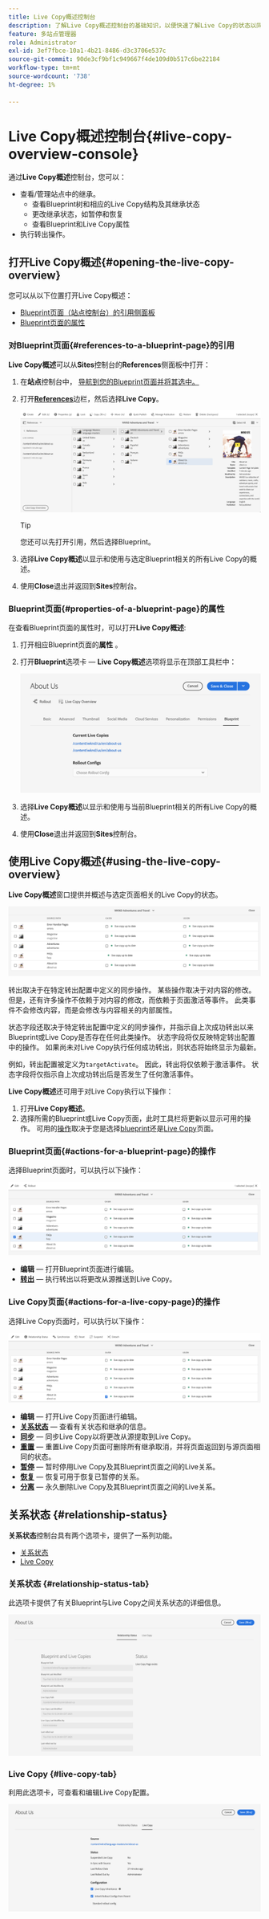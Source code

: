 ```yaml
---
title: Live Copy概述控制台
description: 了解Live Copy概述控制台的基础知识，以便快速了解Live Copy的状态以同步内容。
feature: 多站点管理器
role: Administrator
exl-id: 3ef7fbce-10a1-4b21-8486-d3c3706e537c
source-git-commit: 90de3cf9bf1c949667f4de109d0b517c6be22184
workflow-type: tm+mt
source-wordcount: '738'
ht-degree: 1%

---
```


# Live Copy概述控制台{#live-copy-overview-console}

通过&#x200B;**Live Copy概述**&#x200B;控制台，您可以：

* 查看/管理站点中的继承。
   * 查看Blueprint树和相应的Live Copy结构及其继承状态
   * 更改继承状态，如暂停和恢复
   * 查看Blueprint和Live Copy属性
* 执行转出操作。

## 打开Live Copy概述{#opening-the-live-copy-overview}

您可以从以下位置打开Live Copy概述：

* [Blueprint页面（站点控制台）的引用侧面板](#opening-live-copy-overview-references-for-a-blueprint-page)
* [Blueprint页面的属性](#opening-live-copy-overview-properties-of-a-blueprint-page)

### 对Blueprint页面{#references-to-a-blueprint-page}的引用

**Live Copy概述**&#x200B;可以从&#x200B;**Sites**&#x200B;控制台的&#x200B;**References**&#x200B;侧面板中打开：

1. 在&#x200B;**站点**&#x200B;控制台中， [导航到您的Blueprint页面并将其选中。](/help/sites-cloud/authoring/getting-started/basic-handling.md#viewing-and-selecting-resources)
1. 打开&#x200B;**[References](/help/sites-cloud/authoring/getting-started/basic-handling.md#references)**&#x200B;边栏，然后选择&#x200B;**Live Copy**。

   ![引用边栏中的Live Copy](../assets/live-copy-references.png)

   >[!TIP]
   >
   >您还可以先打开引用，然后选择Blueprint。

1. 选择&#x200B;**Live Copy概述**&#x200B;以显示和使用与选定Blueprint相关的所有Live Copy的概述。
1. 使用&#x200B;**Close**&#x200B;退出并返回到&#x200B;**Sites**&#x200B;控制台。

### Blueprint页面{#properties-of-a-blueprint-page}的属性

在查看Blueprint页面的属性时，可以打开&#x200B;**Live Copy概述**:

1. 打开相应Blueprint页面的&#x200B;**属性** 。
1. 打开&#x200B;**Blueprint**&#x200B;选项卡 — **Live Copy概述**&#x200B;选项将显示在顶部工具栏中：

   ![“Blueprint属性”选项卡](../assets/live-copy-blueprint-tab.png)

1. 选择&#x200B;**Live Copy概述**&#x200B;以显示和使用与当前Blueprint相关的所有Live Copy的概述。

1. 使用&#x200B;**Close**&#x200B;退出并返回到&#x200B;**Sites**&#x200B;控制台。

## 使用Live Copy概述{#using-the-live-copy-overview}

**Live Copy概述**&#x200B;窗口提供并概述与选定页面相关的Live Copy的状态。

![Live Copy概述窗口](../assets/live-copy-overview.png)

转出取决于在特定转出配置中定义的同步操作。 某些操作取决于对内容的修改。 但是，还有许多操作不依赖于对内容的修改，而依赖于页面激活等事件。 此类事件不会修改内容，而是会修改与内容相关的内部属性。

状态字段还取决于特定转出配置中定义的同步操作，并指示自上次成功转出以来Blueprint或Live Copy是否存在任何此类操作。 状态字段将仅反映特定转出配置中的操作。 如果尚未对Live Copy执行任何成功转出，则状态将始终显示为最新。

例如，转出配置被定义为`targetActivate`。 因此，转出将仅依赖于激活事件。 状态字段将仅指示自上次成功转出后是否发生了任何激活事件。

**Live Copy概述**&#x200B;还可用于对Live Copy执行以下操作：

1. 打开&#x200B;**Live Copy概述**。
1. 选择所需的Blueprint或Live Copy页面，此时工具栏将更新以显示可用的操作。 可用的[操作](overview.md#terms-used)取决于您是选择[blueprint](#actions-for-a-blueprint-page)还是[Live Copy](#actions-for-a-live-copy-page)页面。

### Blueprint页面{#actions-for-a-blueprint-page}的操作

选择Blueprint页面时，可以执行以下操作：

![Blueprint的Live Copy概述操作](../assets/live-copy-overview-actions-blueprint.png)

* **编辑**  — 打开Blueprint页面进行编辑。
* **[转出](overview.md#rollout-and-synchronize)**  — 执行转出以将更改从源推送到Live Copy。

### Live Copy页面{#actions-for-a-live-copy-page}的操作

选择Live Copy页面时，可以执行以下操作：

![Live Copy的Live Copy概述操作](../assets/live-copy-overview-actions.png)

* **编辑**  — 打开Live Copy页面进行编辑。
* **[关系状态](#relationship-status)**  — 查看有关状态和继承的信息。
* **[同步](overview.md#rollout-and-synchronize)**  — 同步Live Copy以将更改从源提取到Live Copy。
* **[重置](creating-live-copies.md#resetting-a-live-copy-page)**  — 重置Live Copy页面可删除所有继承取消，并将页面返回到与源页面相同的状态。
* **[暂停](overview.md#suspending-and-cancelling-inheritance-and-synchronization)**  — 暂时停用Live Copy及其Blueprint页面之间的Live关系。
* **[恢复](creating-live-copies.md#resuming-inheritance-for-a-page)**  — 恢复可用于恢复已暂停的关系。
* **[分离](overview.md#detaching-a-live-copy)**  — 永久删除Live Copy及其Blueprint页面之间的Live关系。

## 关系状态 {#relationship-status}

**关系状态**&#x200B;控制台具有两个选项卡，提供了一系列功能。

* [关系状态](#relationship-status-tab)
* [Live Copy](#live-copy-tab)

### 关系状态 {#relationship-status-tab}

此选项卡提供了有关Blueprint与Live Copy之间关系状态的详细信息。

![“关系状态”选项卡](../assets/live-copy-relationship-status.png)

### Live Copy {#live-copy-tab}

利用此选项卡，可查看和编辑Live Copy配置。

![Live Copy选项卡](../assets/live-copy-relationship-status-live-copy.png)
